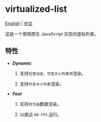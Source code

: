 # virtualized-list

[English](README.md) | [中文](README.zh-CN.md)

这是一个使用原生 JavaScript 实现的虚拟列表。

## 特性

- ***Dynamic***

    1. 支持`任意动态、可变大小列表项`渲染。

    1. 支持`可变大小列表`渲染。

- ***Fast***

    1. 支持`百万级`数据渲染。

    1. 以接近 `60 FPS` 运行。
